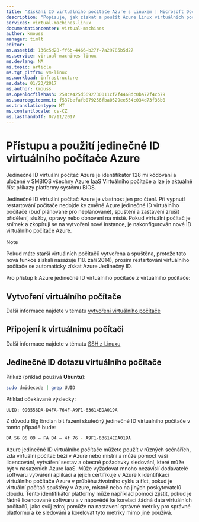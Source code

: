 ```yaml
---
title: "Získání ID virtuálního počítače Azure s Linuxem | Microsoft Docs"
description: "Popisuje, jak získat a použít Azure Linux virtuálních počítačů jedinečný identifikátor."
services: virtual-machines-linux
documentationcenter: virtual-machines
author: kmouss
manager: timlt
editor: 
ms.assetid: 136c5d28-ff6b-4466-b27f-7a29785b5d27
ms.service: virtual-machines-linux
ms.devlang: NA
ms.topic: article
ms.tgt_pltfrm: vm-linux
ms.workload: infrastructure
ms.date: 01/23/2017
ms.author: kmouss
ms.openlocfilehash: 258ce425d5692730011cf2f4468dc0ba77f4cb79
ms.sourcegitcommit: f537befafb079256fba0529ee554c034d73f36b0
ms.translationtype: MT
ms.contentlocale: cs-CZ
ms.lasthandoff: 07/11/2017
---
```

# <a name="accessing-and-using-azure-vm-unique-id"></a>Přístupu a použití jedinečné ID virtuálního počítače Azure
Jedinečné ID virtuální počítač Azure je identifikátor 128 mi kódování a uložené v SMBIOS všechny Azure IaaS Virtuálního počítače a lze je aktuálně číst příkazy platformy systému BIOS.

Jedinečné ID virtuální počítač Azure je vlastnost jen pro čtení. Při vypnutí restartování počítače nedojde ke změně Azure jedinečné ID virtuálního počítače (buď plánované pro neplánované), spuštění a zastavení zrušit přidělení, služby, opravy nebo obnovení na místě. Pokud virtuální počítač je snímek a zkopírují se na vytvoření nové instance, je nakonfigurován nové ID virtuálního počítače Azure.

> [!NOTE]
> Pokud máte starší virtuálních počítačů vytvořena a spuštěna, protože tato nová funkce získali nasazuje (18. září 2014), prosím restartování virtuálního počítače se automaticky získat Azure Jedinečný ID.
> 
> 

Pro přístup k Azure jedinečné ID virtuálního počítače z virtuálního počítače:

## <a name="create-a-vm"></a>Vytvoření virtuálního počítače
Další informace najdete v tématu [vytvoření virtuálního počítače](../windows/creation-choices.md?toc=%2fazure%2fvirtual-machines%2flinux%2ftoc.json)

## <a name="connect-to-the-vm"></a>Připojení k virtuálnímu počítači
Další informace najdete v tématu [SSH z Linuxu](mac-create-ssh-keys.md?toc=%2fazure%2fvirtual-machines%2flinux%2ftoc.json)

## <a name="query-vm-unique-id"></a>Jedinečné ID dotazu virtuálního počítače
Příkaz (příklad používá **Ubuntu**):

```bash
sudo dmidecode | grep UUID
```

Příklad očekávané výsledky:

```bash
UUID: 090556DA-D4FA-764F-A9F1-63614EDA019A
```

Z důvodu Big Endian bit řazení skutečný jedinečné ID virtuálního počítače v tomto případě bude:

```bash
DA 56 05 09 – FA D4 – 4f 76 - A9F1-63614EDA019A
```

Azure jedinečné ID virtuálního počítače můžete použít v různých scénářích, zda virtuální počítač běží v Azure nebo místní a může pomoct vaší licencování, vytváření sestav a obecné požadavky sledování, které může být v nasazeních Azure IaaS. Může vyžadovat mnoho nezávislí dodavatelé softwaru vytváření aplikací a jejich certifikuje v Azure k identifikaci virtuálního počítače Azure v průběhu životního cyklu a říct, pokud je virtuální počítač spuštěný v Azure, místně nebo na jiných poskytovatelů cloudu. Tento identifikátor platformy může například pomoci zjistit, pokud je řádně licencované softwaru a v nápovědě ke korelaci žádná data virtuálních počítačů, jako svůj zdroj pomůže na nastavení správné metriky pro správné platformu a ke sledování a korelovat tyto metriky mimo jiné používá.

